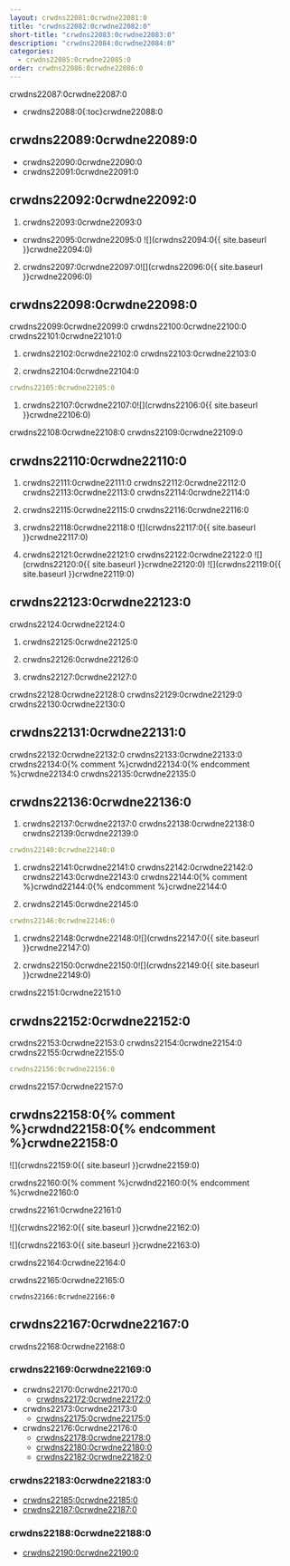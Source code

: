 ```yaml
---
layout: crwdns22081:0crwdne22081:0
title: "crwdns22082:0crwdne22082:0"
short-title: "crwdns22083:0crwdne22083:0"
description: "crwdns22084:0crwdne22084:0"
categories:
  - crwdns22085:0crwdne22085:0
order: crwdns22086:0crwdne22086:0
---
```

crwdns22087:0crwdne22087:0

* crwdns22088:0{:toc}crwdne22088:0

## crwdns22089:0crwdne22089:0

* crwdns22090:0crwdne22090:0
* crwdns22091:0crwdne22091:0

## crwdns22092:0crwdne22092:0

1. crwdns22093:0crwdne22093:0
  
  * crwdns22095:0crwdne22095:0 ![](crwdns22094:0{{ site.baseurl }}crwdne22094:0)

2. crwdns22097:0crwdne22097:0![](crwdns22096:0{{ site.baseurl }}crwdne22096:0)

## crwdns22098:0crwdne22098:0

crwdns22099:0crwdne22099:0 crwdns22100:0crwdne22100:0 crwdns22101:0crwdne22101:0

1. crwdns22102:0crwdne22102:0 crwdns22103:0crwdne22103:0

2. crwdns22104:0crwdne22104:0

```yml
crwdns22105:0crwdne22105:0
```

1. crwdns22107:0crwdne22107:0![](crwdns22106:0{{ site.baseurl }}crwdne22106:0)

crwdns22108:0crwdne22108:0 crwdns22109:0crwdne22109:0

## crwdns22110:0crwdne22110:0

1. crwdns22111:0crwdne22111:0 crwdns22112:0crwdne22112:0 crwdns22113:0crwdne22113:0 crwdns22114:0crwdne22114:0

2. crwdns22115:0crwdne22115:0 crwdns22116:0crwdne22116:0

3. crwdns22118:0crwdne22118:0 ![](crwdns22117:0{{ site.baseurl }}crwdne22117:0)

4. crwdns22121:0crwdne22121:0 crwdns22122:0crwdne22122:0 ![](crwdns22120:0{{ site.baseurl }}crwdne22120:0) ![](crwdns22119:0{{ site.baseurl }}crwdne22119:0)

## crwdns22123:0crwdne22123:0

crwdns22124:0crwdne22124:0

1. crwdns22125:0crwdne22125:0

2. crwdns22126:0crwdne22126:0

3. crwdns22127:0crwdne22127:0

crwdns22128:0crwdne22128:0 crwdns22129:0crwdne22129:0 crwdns22130:0crwdne22130:0

## crwdns22131:0crwdne22131:0

crwdns22132:0crwdne22132:0 crwdns22133:0crwdne22133:0 crwdns22134:0{% comment %}crwdnd22134:0{% endcomment %}crwdne22134:0 crwdns22135:0crwdne22135:0

## crwdns22136:0crwdne22136:0

1. crwdns22137:0crwdne22137:0 crwdns22138:0crwdne22138:0 crwdns22139:0crwdne22139:0

```yml
crwdns22140:0crwdne22140:0      
```

1. crwdns22141:0crwdne22141:0 crwdns22142:0crwdne22142:0 crwdns22143:0crwdne22143:0 crwdns22144:0{% comment %}crwdnd22144:0{% endcomment %}crwdne22144:0

2. crwdns22145:0crwdne22145:0

```yml
crwdns22146:0crwdne22146:0
```

1. crwdns22148:0crwdne22148:0![](crwdns22147:0{{ site.baseurl }}crwdne22147:0)

2. crwdns22150:0crwdne22150:0![](crwdns22149:0{{ site.baseurl }}crwdne22149:0)

crwdns22151:0crwdne22151:0

## crwdns22152:0crwdne22152:0

crwdns22153:0crwdne22153:0 crwdns22154:0crwdne22154:0 crwdns22155:0crwdne22155:0

```yml
crwdns22156:0crwdne22156:0
```

crwdns22157:0crwdne22157:0

## crwdns22158:0{% comment %}crwdnd22158:0{% endcomment %}crwdne22158:0

![](crwdns22159:0{{ site.baseurl }}crwdne22159:0)

crwdns22160:0{% comment %}crwdnd22160:0{% endcomment %}crwdne22160:0

crwdns22161:0crwdne22161:0

![](crwdns22162:0{{ site.baseurl }}crwdne22162:0)

![](crwdns22163:0{{ site.baseurl }}crwdne22163:0)

crwdns22164:0crwdne22164:0

crwdns22165:0crwdne22165:0

    crwdns22166:0crwdne22166:0
    

## crwdns22167:0crwdne22167:0

crwdns22168:0crwdne22168:0

### crwdns22169:0crwdne22169:0

* crwdns22170:0crwdne22170:0 
  * [crwdns22172:0crwdne22172:0](crwdns22171:0crwdne22171:0)
* crwdns22173:0crwdne22173:0  
  * [crwdns22175:0crwdne22175:0](crwdns22174:0crwdne22174:0)
* crwdns22176:0crwdne22176:0 
  * [crwdns22178:0crwdne22178:0](crwdns22177:0crwdne22177:0)
  * [crwdns22180:0crwdne22180:0](crwdns22179:0crwdne22179:0)
  * [crwdns22182:0crwdne22182:0](crwdns22181:0crwdne22181:0)

### crwdns22183:0crwdne22183:0

* [crwdns22185:0crwdne22185:0](crwdns22184:0crwdne22184:0)
* [crwdns22187:0crwdne22187:0](crwdns22186:0crwdne22186:0)

### crwdns22188:0crwdne22188:0

* [crwdns22190:0crwdne22190:0](crwdns22189:0crwdne22189:0)